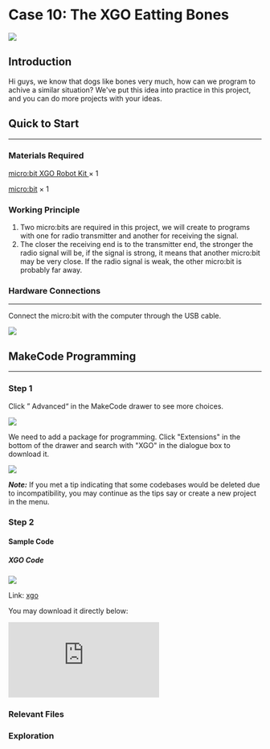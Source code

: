 ﻿---
sidebar_position: 17
sidebar_label: Case 10 - The XGO Eatting Bones
---

# Case 10: The XGO Eatting Bones

![](https://wiki-media-ef.oss-cn-hongkong.aliyuncs.com//images/xgo-10-1.png)

## Introduction

Hi guys, we know that dogs like bones very much, how can we program to achive a similar situation? We've put this idea into practice in this project, and you can do more projects with your ideas.

## Quick to Start
---
### Materials Required

[micro:bit XGO Robot Kit ](https://www.elecfreaks.com/micro-bit-xgo-robot-kit.html) × 1

[micro:bit](https://www.elecfreaks.com/micro-bit/board.html) × 1

### Working Principle

1. Two micro:bits are required in this project, we will create to programs with one for radio transmitter and another for receiving the signal.
2. The closer the receiving end is to the transmitter end, the stronger the radio signal will be, if the signal is strong, it means that another micro:bit may be very close.
   If the radio signal is weak, the other micro:bit is probably far away.

### Hardware Connections
---
Connect the micro:bit with the computer through the USB cable.

![](https://wiki-media-ef.oss-cn-hongkong.aliyuncs.com//images/microbit-xgo-robot-kit-22.png)

## MakeCode  Programming
---
### Step 1

Click ” Advanced“ in the MakeCode drawer to see more choices.



![](https://wiki-media-ef.oss-cn-hongkong.aliyuncs.com//images/microbit-xgo-robot-kit-10.png)

We need to add a package for programming. Click "Extensions" in the bottom of the drawer and search with "XGO" in the dialogue box to download it.

![](https://wiki-media-ef.oss-cn-hongkong.aliyuncs.com//images/microbit-xgo-robot-kit-11.png)

***Note:***  If you met a tip indicating that some codebases would be deleted due to incompatibility, you may continue as the tips say or create a new project in the menu.

### Step 2

#### Sample Code

##### XGO Code

![](https://wiki-media-ef.oss-cn-hongkong.aliyuncs.com//images/case10-1.png)

Link: [xgo](https://makecode.microbit.org/_Lhrhbp7dDb1M)


You may download it directly below:

<div
    style={{
        position: 'relative',
        paddingBottom: '60%',
        overflow: 'hidden',
    }}
>
    <iframe
        src="https://makecode.microbit.org/_V4YJ2i9LkYoi"
        frameborder="0"
        sandbox="allow-popups allow-forms allow-scripts allow-same-origin"
        style={{
            position: 'absolute',
            width: '100%',
            height: '100%',
        }}
    />
</div>

##### “ Bones“ Code

![](https://wiki-media-ef.oss-cn-hongkong.aliyuncs.com//images/xgo-10-2.png)

Link: [Bones](https://makecode.microbit.org/_dLc2HV21M64H)


You may download it directly below:

<div
    style={{
        position: 'relative',
        paddingBottom: '60%',
        overflow: 'hidden',
    }}
>
    <iframe
        src="https://makecode.microbit.org/_V4YJ2i9LkYoi"
        frameborder="0"
        sandbox="allow-popups allow-forms allow-scripts allow-same-origin"
        style={{
            position: 'absolute',
            width: '100%',
            height: '100%',
        }}
    />
</div>

### Projects Display

<iframe width="560" height="315" src="https://www.youtube.com/embed/BBky7V8xY_c" title="YouTube video player" frameborder="0" allow="accelerometer; autoplay; clipboard-write; encrypted-media; gyroscope; picture-in-picture" allowfullscreen></iframe>

### Relevant Files


### Exploration
